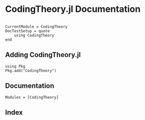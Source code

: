 # CodingTheory.jl Documentation

```@contents
```

```@meta
CurrentModule = CodingTheory
DocTestSetup = quote
    using CodingTheory
end
```

## Adding CodingTheory.jl
```@repl
using Pkg
Pkg.add("CodingTheory")
```

## Documentation
```@autodocs
Modules = [CodingTheory]
```

## Index

```@index
```
